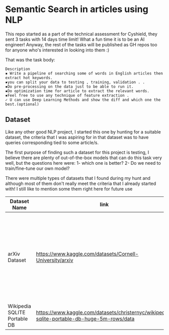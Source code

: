 # Semantic Search in articles using NLP

This repo started as a part of the technical assessment for Cyshield, they sent 3 tasks with 14 days time limit! What a fun time it is to be an AI engineer! Anyway, the rest of the tasks will be published as GH repos too for anyone who's interested in looking into them :)

That was the task body:

```
Description
▪ Write a pipeline of searching some of words in English articles then extract hot keywords.
▪you can split your data to testing , training, validation . .
▪Do pre-processing on the data just to be able to run it.
▪Do optimization time for article to extract the relevant words.
▪Feel free to use any technique of feature extraction .
✓ U can use Deep Learning Methods and show the diff and which one the best.(optional)
```

## Dataset

Like any other good NLP project, I started this one by hunting for a suitable dataset, the criteria that I was aspiring for in that dataset was to have queries corresponding tied to some article/s.

The first purpose of finding such a dataset for this project is testing, I believe there are plenty of out-of-the-box models that can do this task very well, but the questions here were: 1- which one is better? 2- Do we need to train/fine-tune our own model? 

There were multiple types of datasets that I found during my hunt and although most of them don't really meet the criteria that I already started with! I still like to mention some them right here for future use

Dataset Name | link | desc | size
--- | --- | --- | ---
arXiv Dataset | https://www.kaggle.com/datasets/Cornell-University/arxiv | That dataset contains lots of interesting features including: article titles, authors, categories, abstracts, full-text PDFs | 1.7 million articles
Wikipedia SQLITE Portable DB | https://www.kaggle.com/datasets/christernyc/wikipedia-sqlite-portable-db-huge-5m-rows/data | 
